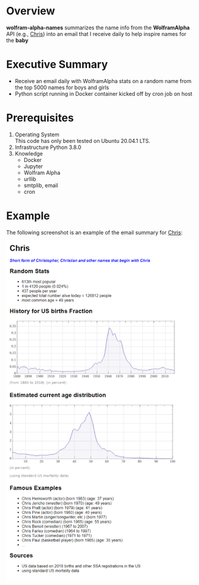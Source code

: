 # Overview

**wolfram-alpha-names** summarizes the name info from the **WolframAlpha** API (e.g., [Chris](https://www.wolframalpha.com/input/?i=%23613+boys+name)) into an email that I receive daily to help inspire names for the **baby**

# Executive Summary

* Receive an email daily with WolframAlpha stats on a random name from the top 5000 names for boys and girls
* Python script running in Docker container kicked off by cron job on host

# Prerequisites

1. Operating System\
   This code has only been tested on Ubuntu 20.04.1 LTS.
2. Infrastructure
   Python 3.8.0
3. Knowledge
   - Docker
   - Jupyter
   - Wolfram Alpha
   - urllib
   - smtplib, email
   - cron

# Example

The following screenshot is an example of the email summary for [Chris](https://www.wolframalpha.com/input/?i=%23613+boys+name):

![Example Email](email_example.png?raw=true "Example Email")